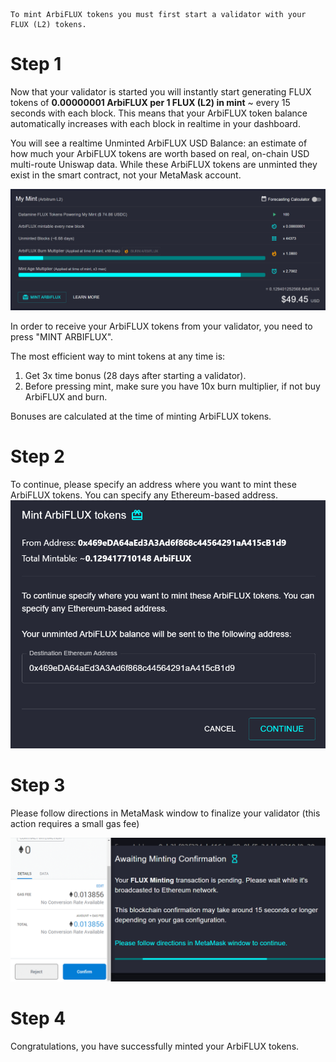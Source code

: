 ```
To mint ArbiFLUX tokens you must first start a validator with your FLUX (L2) tokens.
```

# Step 1

Now that your validator is started you will instantly start generating FLUX tokens of **0.00000001 ArbiFLUX per 1 FLUX (L2) in mint** ~ every 15 seconds with each block. This means that your ArbiFLUX token balance automatically increases with each block in realtime in your dashboard.

You will see a realtime Unminted ArbiFLUX USD Balance: an estimate of how much your ArbiFLUX tokens are worth based on real, on-chain USD multi-route Uniswap data. While these ArbiFLUX tokens are unminted they exist in the smart contract, not your MetaMask account.

![Minting](../../helpArticles/assets/images/pngs/mintingFlux/mintingFlux1L2.png)

In order to receive your ArbiFLUX tokens from your validator, you need to press "MINT ARBIFLUX".

The most efficient way to mint tokens at any time is:
1. Get 3x time bonus (28 days after starting a validator). 
2. Before pressing mint, make sure you have 10x burn multiplier, if not buy ArbiFLUX and burn.

Bonuses are calculated at the time of minting ArbiFLUX tokens.

# Step 2
To continue, please specify an address where you want to mint these ArbiFLUX tokens. You can specify any Ethereum-based address.
![Minting](../../helpArticles/assets/images/pngs/mintingFlux/mintingFlux2L2.png#_maxWidth=512)

# Step 3
Please follow directions in MetaMask window to finalize your validator (this action requires a small gas fee)

![Minting](../../helpArticles/assets/images/pngs/mintingFlux/mintingFlux3.png)

# Step 4
Congratulations, you have successfully minted your ArbiFLUX tokens.